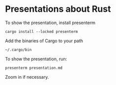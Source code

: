 # Presentations about Rust

To show the presentation, install presenterm

```
cargo install --locked presenterm
```

Add the binaries of Cargo to your path 

```
~/.cargo/bin
```

To show the presentation, run:

```
presenterm presentation.md
```

Zoom in if necessary.